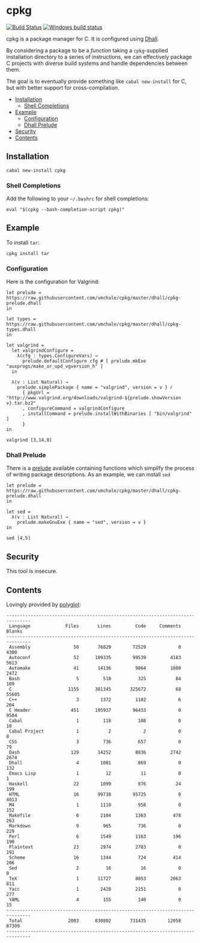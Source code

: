 # cpkg

[![Build Status](https://travis-ci.org/vmchale/cpkg.svg?branch=master)](https://travis-ci.org/vmchale/cpkg)
[![Windows build status](https://ci.appveyor.com/api/projects/status/github/vmchale/cpkg?svg=true)](https://ci.appveyor.com/project/vmchale/cpkg)

cpkg is a package manager for C.
It is configured using
[Dhall](http://github.com/dhall-lang/dhall-haskell).

By considering a package to be a *function* taking a `cpkg`-supplied
installation directory to a series of instructions, we can effectively package
C projects with diverse build systems and handle dependencies between them.

The goal is to eventually provide something like `cabal new-install` for C, but
with better support for cross-compilation.

- [Installation](#installation)
  - [Shell Completions](#shell-completions)
- [Example](#example)
  - [Configuration](#configuration)
  - [Dhall Prelude](#dhall-prelude)
- [Security](#security)
- [Contents](#contents)

## Installation

```
cabal new-install cpkg
```

### Shell Completions

Add the following to your `~/.bashrc` for shell completions:

```
eval "$(cpkg --bash-completion-script cpkg)"
```

## Example

To install `tar`:

```
cpkg install tar
```

### Configuration

Here is the configuration for Valgrind:

```dhall
let prelude = https://raw.githubusercontent.com/vmchale/cpkg/master/dhall/cpkg-prelude.dhall
in

let types = https://raw.githubusercontent.com/vmchale/cpkg/master/dhall/cpkg-types.dhall
in

let valgrind =
  let valgrindConfigure =
    λ(cfg : types.ConfigureVars) →
      prelude.defaultConfigure cfg # [ prelude.mkExe "auxprogs/make_or_upd_vgversion_h" ]
  in

  λ(v : List Natural) →
    prelude.simplePackage { name = "valgrind", version = v } ⫽
      { pkgUrl = "http://www.valgrind.org/downloads/valgrind-${prelude.showVersion v}.tar.bz2"
      , configureCommand = valgrindConfigure
      , installCommand = prelude.installWithBinaries [ "bin/valgrind" ]
      }
in

valgrind [3,14,0]
```

### Dhall Prelude

There is
a [prelude](https://github.com/vmchale/cpkg/blob/master/dhall/cpkg-prelude.dhall)
available containing functions which simplify the process of writing package
descriptions. As an example, we can install `sed`

```dhall
let prelude = https://raw.githubusercontent.com/vmchale/cpkg/master/dhall/cpkg-prelude.dhall
in

let sed =
  λ(v : List Natural) →
    prelude.makeGnuExe { name = "sed", version = v }
in

sed [4,5]
```

## Security

This tool is insecure.

## Contents

Lovingly provided by [polyglot](https://github.com/vmchale/polyglot):

```
-------------------------------------------------------------------------------
 Language             Files       Lines         Code     Comments       Blanks
-------------------------------------------------------------------------------
 Assembly                50       76829        72529            0         4300
 Autoconf                52      109335        99539         4183         5613
 Automake                41       14136         9864         1800         2472
 Bash                     5         518          325           84          109
 C                     1155      381345       325672           68        55605
 C++                      3        1372         1102            6          264
 C Header               451      105937        96433            0         9504
 Cabal                    1         118          108            0           10
 Cabal Project            1           2            2            0            0
 CSS                      3         736          657            0           79
 Dash                   129       14252         8836         2742         2674
 Dhall                    4        1001          869            0          132
 Emacs Lisp               1          12           11            0            1
 Haskell                 22        1099          876           24          199
 HTML                    16       99738        95725            0         4013
 M4                       1        1110          958            0          152
 Makefile                 6        2104         1363          478          263
 Markdown                 9         965          736            0          229
 Perl                     6        1549         1163          196          190
 Plaintext               23        2974         2783            0          191
 Scheme                  16        1344          724          414          206
 Sed                      2          16           16            0            0
 TeX                      1       11727         8853         2063          811
 Yacc                     1        2428         2151            0          277
 YAML                     4         155          140            0           15
-------------------------------------------------------------------------------
 Total                 2003      830802       731435        12058        87309
-------------------------------------------------------------------------------
```
